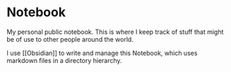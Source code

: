 # Notebook
My personal public notebook. This is where I keep track of stuff that might be of use to other people around the world.

I use [[Obsidian]] to write and manage this Notebook, which uses markdown files in a directory hierarchy.